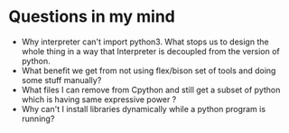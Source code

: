 # Questions in my mind

- Why interpreter can't import python3. What stops us to design the whole thing in a way that Interpreter is decoupled from the version of python.
- What benefit we get from not using flex/bison set of tools and doing some stuff manually?
- What files I can remove from Cpython and still get a subset of python which is having same expressive power ?
- Why can't I install libraries dynamically while a python program is running?
